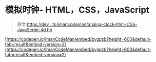 # 模拟时钟- HTML，CSS，JavaScript

> 原文:[https://dev . to/imancodeman/analog-clock-html-CSS-JavaScript-4d hh](https://dev.to/imancodeman/analog-clock-html-css-javascript-4dhh)

[https://codepen.io/ImanCodeMan/embed/bygpzb?height=600&default-tab=result&embed-version=2](https://codepen.io/ImanCodeMan/embed/bygpzb?height=600&default-tab=result&embed-version=2)